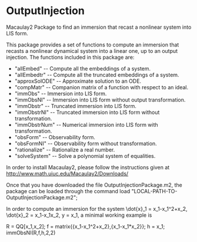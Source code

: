 # OutputInjection
Macaulay2 Package to find an immersion that recast a nonlinear system into LIS form.

This package provides a set of functions to compute an immersion that recasts a 
nonlinear dynamical system into a linear one, up to an output injection. 
The functions included in this package are:
- "allEmbed" -- Compute all the embeddings of a system.
- "allEmbedtr" -- Compute all the truncated embeddings of a system.
- "approxSolODE" -- Approximate solution to an ODE.
- "compMatr" -- Companion matrix of a function with respect to an ideal.
- "immObs" -- Immersion into LIS form.
- "immObsNI" -- Immersion into LIS form without output transformation.
- "immObstr" -- Truncated immersion into LIS form.
- "immObstrNI" -- Truncated immersion into LIS form without transformation.
- "immObstrNum" -- Numerical immersion into LIS form with transformation.
- "obsForm" -- Observability form.
- "obsFormNI" -- Observability form without transformation.
- "rationalize" -- Rationalize a real number.
- "solveSystem" -- Solve a polynomial system of equalities.

In order to install Macaulay2, please follow the instructions given at
http://www.math.uiuc.edu/Macaulay2/Downloads/

Once that you have downloaded the file OutputInjectionPackage.m2,
the package can be loaded through the command 
load "LOCAL-PATH-TO-OutputInjectionPackage.m2";

In order to compute an immersion for the system
\dot{x}_1 = x_1-x_1^2+x_2,
\dot{x}_2 = x_1-x_1x_2,
y = x_1,
a minimal working example is

R = QQ[x_1,x_2];
f = matrix{{x_1-x_1^2+x_2},{x_1-x_1*x_2}};
h = x_1;
immObsNI(R,f,h,2,2)

